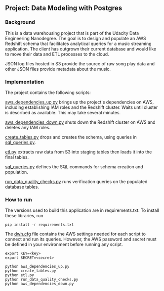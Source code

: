## Project: Data Modeling with Postgres

### Background

This is a data warehousing project that is part of the Udacity Data Engineering Nanodegree. The goal is to design and populate an AWS Redshift schema that facilitates analytical queries for a music streaming application. The client has outgrown their current database and would like to move their data and ETL processes to the cloud. 

JSON log files hosted in S3 provide the source of raw song play data and other JSON files provide metadata about the music.

### Implementation

The project contains the following scripts:

[aws_dependencies_up.py](aws_dependencies_up.py) brings up the project's dependencies on AWS, including establishing IAM roles and the Redshift cluster. Waits until cluster is described as available. This may take several minutes.

[aws_dependencies_down.py](aws_dependencies_down.py) shuts down the Redshift cluster on AWS and deletes any IAM roles.

[create_tables.py](create_tables.py) drops and creates the schema, using queries in [sql_queries.py](sql_queries.py).

[etl.py](etl.py) extracts raw data from S3 into staging tables then loads it into the final tables.

[sql_queries.py](sql_queries.py) defines the SQL commands for schema creation and population.

[run_data_quality_checks.py](run_data_quality_checks.py) runs verification queries on the populated database tables.


### How to run

The versions used to build this application are in requirements.txt. To install these libraries, run

```commandline
pip install -r requirements.txt
```

The [dwh.cfg](dwh.cfg) file contains the AWS settings needed for each script to connect and run its queries. However, the AWS password and secret must be defined in your environment before running any script.

```commandline
export KEY=<key>
export SECRET=<secret>
```

```commandline
python aws_dependencies_up.py
python create_tables.py
python etl.py
python run_data_quality_checks.py
python aws_dependencies_down.py
```


